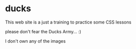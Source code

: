 # ducks

This web site is a just a training to practice some CSS lessons

please don't fear the Ducks Army... :)

I don't own any of the images